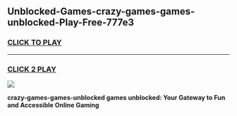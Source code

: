 
## Unblocked-Games-crazy-games-games-unblocked-Play-Free-777e3
<h3>
<a href="https://premium76.site?title=crazy-games-games-unblocked&ref=10A">CLICK TO PLAY</a></h3>
<hr>

<h3>
<a href="https://premium76.site?title=crazy-games-games-unblocked&ref=10A">CLICK 2 PLAY</a>
  
</h3>

<a href="https://premium76.site?title=crazy-games-games-unblocked&ref=10A"><img src="https://clearcache.store/games.png"></a>


**crazy-games-games-unblocked games unblocked: Your Gateway to Fun and Accessible Online Gaming**
